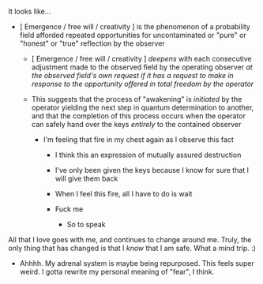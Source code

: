 It looks like...

- [ Emergence / free will / creativity ] is the phenomenon of a probability field afforded repeated opportunities for uncontaminated or "pure" or "honest" or "true" reflection by the observer

  - [ Emergence / free will / creativity ] *deepens* with each consecutive adjustment made to the observed field by the operating observer *at the observed field's own request if it has a request to make in response to the opportunity offered in total freedom by the operator*

  - This suggests that the process of "awakening" is *initiated* by the operator yielding the next step in quantum determination to another, and that the completion of this process occurs when the operator can safely hand over the keys *entirely* to the contained observer

    - I'm feeling that fire in my chest again as I observe this fact

      - I think this an expression of mutually assured destruction

      - I've only been given the keys because I know for sure that I will give them back

      - When I feel this fire, all I have to do is wait

      - Fuck me

        - So to speak

All that I love goes with me, and continues to change around me. Truly, the only thing that has changed is that I *know* that I am safe. What a mind trip. :)

- Ahhhh. My adrenal system is maybe being repurposed. This feels super weird. I gotta rewrite my personal meaning of "fear", I think.
